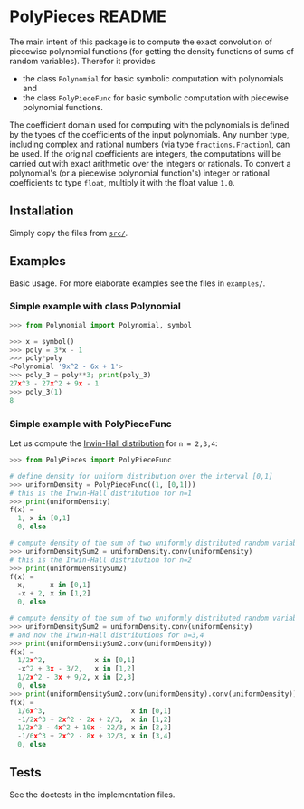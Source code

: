 # PolyPieces README

The main intent of this package is to compute the exact convolution of piecewise polynomial functions
(for getting the density functions of sums of random variables).
Therefor it provides 
* the class `Polynomial` for basic symbolic computation with polynomials and 
* the class `PolyPieceFunc` for basic symbolic computation with piecewise polynomial functions.

The coefficient domain used for computing with the polynomials is defined by the types of the coefficients 
of the input polynomials. Any number type, including complex and rational numbers (via type `fractions.Fraction`), can be used.
If the original coefficients are integers, the computations will be carried out with exact arithmetic over the integers or rationals.
To convert a polynomial's (or a piecewise polynomial function's) integer or rational coefficients to type `float`, multiply it with the float value `1.0`.


## Installation

Simply copy the files from [`src/`](https://github.com/coproc/PolyPieces/tree/master/src).


## Examples

Basic usage. For more elaborate examples see the files in `examples/`.

### Simple example with class Polynomial
```python
>>> from Polynomial import Polynomial, symbol

>>> x = symbol()
>>> poly = 3*x - 1
>>> poly*poly
<Polynomial '9x^2 - 6x + 1'>
>>> poly_3 = poly**3; print(poly_3)
27x^3 - 27x^2 + 9x - 1
>>> poly_3(1)
8
```

### Simple example with PolyPieceFunc
Let us compute the [Irwin-Hall distribution](https://en.wikipedia.org/wiki/Irwin%E2%80%93Hall_distribution) for `n = 2,3,4`:
```python
>>> from PolyPieces import PolyPieceFunc

# define density for uniform distribution over the interval [0,1]
>>> uniformDensity = PolyPieceFunc((1, [0,1]))
# this is the Irwin-Hall distribution for n=1
>>> print(uniformDensity)
f(x) =
  1, x in [0,1]
  0, else
```
```python
# compute density of the sum of two uniformly distributed random variables (by convolution)
>>> uniformDensitySum2 = uniformDensity.conv(uniformDensity)
# this is the Irwin-Hall distribution for n=2
>>> print(uniformDensitySum2)
f(x) =
  x,      x in [0,1]
  -x + 2, x in [1,2]
  0, else
```
```python
# compute density of the sum of two uniformly distributed random variables (by convolution)
>>> uniformDensitySum2 = uniformDensity.conv(uniformDensity)
# and now the Irwin-Hall distributions for n=3,4
>>> print(uniformDensitySum2.conv(uniformDensity))
f(x) =
  1/2x^2,            x in [0,1]
  -x^2 + 3x - 3/2,   x in [1,2]
  1/2x^2 - 3x + 9/2, x in [2,3]
  0, else
>>> print(uniformDensitySum2.conv(uniformDensity).conv(uniformDensity))
f(x) =
  1/6x^3,                     x in [0,1]
  -1/2x^3 + 2x^2 - 2x + 2/3,  x in [1,2]
  1/2x^3 - 4x^2 + 10x - 22/3, x in [2,3]
  -1/6x^3 + 2x^2 - 8x + 32/3, x in [3,4]
  0, else
```

## Tests
See the doctests in the implementation files.
